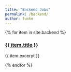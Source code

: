 ```yaml
---
title: "Backend Jobs"
permalink: /backend/
author: funke
---
```


{% for item in site.backend %}
  <h3><a href="{{ item.url | absolute_url }}">{{ item.title }}</a></h3>
  <p>{{ item.excerpt }}</p>
{% endfor %}